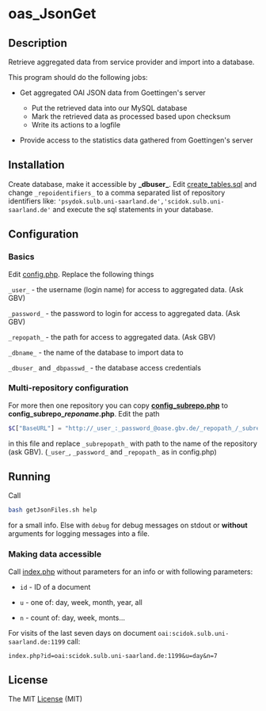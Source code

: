 # oas_JsonGet

## Description

Retrieve aggregated data from service provider and import into a database.

This program should do the following jobs:

- Get aggregated OAI JSON data from Goettingen's server
  - Put the retrieved data into our MySQL database
  - Mark the retrieved data as processed based upon checksum
  - Write its actions to a logfile

- Provide access to the statistics data gathered from Goettingen's server

## Installation

Create database, make it accessible by **\_dbuser_**. Edit [create_tables.sql](./create_tables.sql) and change ````_repoidentifiers_```` to a comma separated list of repository identifiers like: ````'psydok.sulb.uni-saarland.de','scidok.sulb.uni-saarland.de'```` and execute the sql statements in your database.

## Configuration

### Basics

Edit [config.php](./config.php). Replace the following things

 ````_user_```` - the username (login name) for access to aggregated data. (Ask GBV)
 
 ````_password_```` - the password to login for access to aggregated data. (Ask GBV)
 
 ````_repopath_```` - the path for access to aggregated data. (Ask GBV)
 
 ````_dbname_```` - the name of the database to import data to

 ````_dbuser_```` and ````_dbpasswd_```` - the database access credentials

### Multi-repository configuration
 
 For more then one repository you can copy [**config_subrepo.php**](./config_subrepo.php) to **config\_subrepo\_*reponame*.php**. Edit the path
 
 ````php 
 $C["BaseURL"] = "http://_user_:_password_@oase.gbv.de/_repopath_/_subrepopath_/%Y/%m/"; 
 ````
 
in this file and replace ````_subrepopath_```` with path to the name of the repository (ask GBV). (````_user_````, ````_password_```` and ````_repopath_```` as in config.php)
 
## Running

Call 

 ````sh
 bash getJsonFiles.sh help
 ````
for a small info. Else with ````debug```` for debug messages on stdout or __without__ arguments for logging messages into a file.


### Making data accessible

Call [index.php](./index.php) without parameters for an info or with following parameters:

 - ````id```` - ID of a document
 
 - ````u```` - one of: day, week, month, year, all
 
 - ````n```` - count of: day, week, monts...


For visits of the last seven days on document ````oai:scidok.sulb.uni-saarland.de:1199```` call:

  ```` index.php?id=oai:scidok.sulb.uni-saarland.de:1199&u=day&n=7 ````


## License

The MIT [License](./LICENSE) (MIT)


